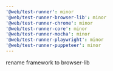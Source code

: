 ```yaml
---
'@web/test-runner': minor
'@web/test-runner-browser-lib': minor
'@web/test-runner-chrome': minor
'@web/test-runner-core': minor
'@web/test-runner-mocha': minor
'@web/test-runner-playwright': minor
'@web/test-runner-puppeteer': minor
---
```


rename framework to browser-lib
